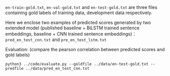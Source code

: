 `en-train-gold.txt`, `en-val-gold.txt` and `en-test-gold.txt` are three files containing gold labels of training data, development data respectively.

Here we enclose two examples of predicted scores generated by two extended model (published baseline + BiLSTM trained sentence embeddings, baseline + CNN trained sentence embeddings)：`pred_en_test_cnn.txt` and `pre_en_test_lstm.txt`

Evaluation: (compare the pearson correlation between predicted scores and gold labels)

`python3 ../code/evaluate.py --goldfile ../data/en-test-gold.txt --predfile ../data/pred_en_test_cnn.txt`